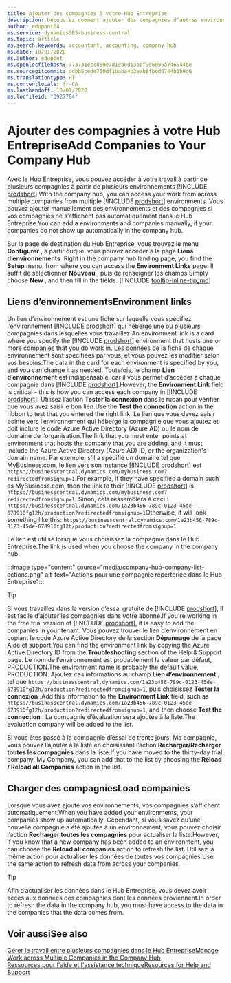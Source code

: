 ```yaml
---
title: Ajouter des compagnies à votre Hub Entreprise
description: Découvrez comment ajouter des compagnies d’autres environnements Business Central à votre Hub Entreprise afin de pouvoir gérer le travail dans tous les environnements.
author: edupont04
ms.service: dynamics365-business-central
ms.topic: article
ms.search.keywords: accountant, accounting, company hub
ms.date: 10/01/2020
ms.author: edupont
ms.openlocfilehash: 773731ecc860e7d1ea0d13bbf9e6896a746544be
ms.sourcegitcommit: ddbb5cede750df1baba4b3eab8fbed6744b5b9d6
ms.translationtype: HT
ms.contentlocale: fr-CA
ms.lasthandoff: 10/01/2020
ms.locfileid: "3927784"
---
```

# <a name="add-companies-to-your-company-hub"></a><span data-ttu-id="4adaf-103">Ajouter des compagnies à votre Hub Entreprise</span><span class="sxs-lookup"><span data-stu-id="4adaf-103">Add Companies to Your Company Hub</span></span>

<span data-ttu-id="4adaf-104">Avec le Hub Entreprise, vous pouvez accéder à votre travail à partir de plusieurs compagnies à partir de plusieurs environnements [!INCLUDE [prodshort](includes/prodshort.md)].</span><span class="sxs-lookup"><span data-stu-id="4adaf-104">With the company hub, you can access your work from across multiple companies from multiple [!INCLUDE [prodshort](includes/prodshort.md)] environments.</span></span> <span data-ttu-id="4adaf-105">Vous pouvez ajouter manuellement des environnements et des compagnies si vos compagnies ne s’affichent pas automatiquement dans le Hub Entreprise.</span><span class="sxs-lookup"><span data-stu-id="4adaf-105">You can add a environments and companies manually, if your companies do not show up automatically in the company hub.</span></span>  

<span data-ttu-id="4adaf-106">Sur la page de destination du Hub Entreprise, vous trouvez le menu **Configurer** , à partir duquel vous pouvez accéder à la page **Liens d’environnements** .</span><span class="sxs-lookup"><span data-stu-id="4adaf-106">Right in the company hub landing page, you find the **Setup** menu, from where you can access the **Environment Links** page.</span></span> <span data-ttu-id="4adaf-107">Il suffit de sélectionner **Nouveau** , puis de renseigner les champs.</span><span class="sxs-lookup"><span data-stu-id="4adaf-107">Simply choose **New** , and then fill in the fields.</span></span> [!INCLUDE [tooltip-inline-tip_md](includes/tooltip-inline-tip_md.md)]  

## <a name="environment-links"></a><span data-ttu-id="4adaf-108">Liens d’environnements</span><span class="sxs-lookup"><span data-stu-id="4adaf-108">Environment links</span></span>

<span data-ttu-id="4adaf-109">Un lien d’environnement est une fiche sur laquelle vous spécifiez l’environnement [!INCLUDE [prodshort](includes/prodshort.md)] qui héberge une ou plusieurs compagnies dans lesquelles vous travaillez.</span><span class="sxs-lookup"><span data-stu-id="4adaf-109">An environment link is a card where you specify the [!INCLUDE [prodshort](includes/prodshort.md)] environment that hosts one or more companies that you do work in.</span></span> <span data-ttu-id="4adaf-110">Les données de la fiche de chaque environnement sont spécifiées par vous, et vous pouvez les modifier selon vos besoins.</span><span class="sxs-lookup"><span data-stu-id="4adaf-110">The data in the card for each environment is specified by you, and you can change it as needed.</span></span> <span data-ttu-id="4adaf-111">Toutefois, le champ **Lien d’environnement** est indispensable, car il vous permet d’accéder à chaque compagnie dans [!INCLUDE [prodshort](includes/prodshort.md)].</span><span class="sxs-lookup"><span data-stu-id="4adaf-111">However, the **Environment Link** field is critical - this is how you can access each company in [!INCLUDE [prodshort](includes/prodshort.md)].</span></span> <span data-ttu-id="4adaf-112">Utilisez l’action **Tester la connexion** dans le ruban pour vérifier que vous avez saisi le bon lien.</span><span class="sxs-lookup"><span data-stu-id="4adaf-112">Use the **Test the connection** action in the ribbon to test that you entered the right link.</span></span> <span data-ttu-id="4adaf-113">Le lien que vous devez saisir pointe vers l’environnement qui héberge la compagnie que vous ajoutez et doit inclure le code Azure Active Directory (Azure AD) ou le nom de domaine de l’organisation.</span><span class="sxs-lookup"><span data-stu-id="4adaf-113">The link that you must enter points at environment that hosts the company that you are adding, and it must include the Azure Active Directory (Azure AD) ID, or the organization's domain name.</span></span> <span data-ttu-id="4adaf-114">Par exemple, s’il a spécifié un domaine tel que MyBusiness.com, le lien vers son instance [!INCLUDE [prodshort](includes/prodshort.md)] est ```https://businesscentral.dynamics.com/mybusiness.com?redirectedfromsignup=1```.</span><span class="sxs-lookup"><span data-stu-id="4adaf-114">For example, if they have specified a domain such as MyBusiness.com, then the link to their [!INCLUDE [prodshort](includes/prodshort.md)] is ```https://businesscentral.dynamics.com/mybusiness.com?redirectedfromsignup=1```.</span></span> <span data-ttu-id="4adaf-115">Sinon, cela ressemblera à ceci : ```https://businesscentral.dynamics.com/1a23b456-789c-0123-45de-678910fg12h/production?redirectedfromsignup=1```</span><span class="sxs-lookup"><span data-stu-id="4adaf-115">Otherwise, it will look something like this: ```https://businesscentral.dynamics.com/1a23b456-789c-0123-45de-678910fg12h/production?redirectedfromsignup=1```</span></span>  

<span data-ttu-id="4adaf-116">Le lien est utilisé lorsque vous choisissez la compagnie dans le Hub Entreprise.</span><span class="sxs-lookup"><span data-stu-id="4adaf-116">The link is used when you choose the company in the company hub.</span></span>  

:::image type="content" source="media/company-hub-company-list-actions.png" alt-text="Actions pour une compagnie répertoriée dans le Hub Entreprise":::

> [!TIP]
> <span data-ttu-id="4adaf-118">Si vous travaillez dans la version d’essai gratuite de [!INCLUDE [prodshort](includes/prodshort.md)], il est facile d’ajouter les compagnies dans votre abonné.</span><span class="sxs-lookup"><span data-stu-id="4adaf-118">If you're working in the free trial version of [!INCLUDE [prodshort](includes/prodshort.md)], it is easy to add the companies in your tenant.</span></span> <span data-ttu-id="4adaf-119">Vous pouvez trouver le lien d’environnement en copiant le code Azure Active Directory de la section **Dépannage** de la page Aide et support.</span><span class="sxs-lookup"><span data-stu-id="4adaf-119">You can find the environment link by copying the Azure Active Directory ID from the **Troubleshooting** section of the Help & Support page.</span></span> <span data-ttu-id="4adaf-120">Le nom de l’environnement est probablement la valeur par défaut, PRODUCTION.</span><span class="sxs-lookup"><span data-stu-id="4adaf-120">The environment name is probably the default value, PRODUCTION.</span></span> <span data-ttu-id="4adaf-121">Ajoutez ces informations au champ **Lien d’environnement** , tel que ```https://businesscentral.dynamics.com/1a23b456-789c-0123-45de-678910fg12h/production?redirectedfromsignup=1```, puis choisissez **Tester la connexion** .</span><span class="sxs-lookup"><span data-stu-id="4adaf-121">Add this information to the **Environment Link** field, such as ```https://businesscentral.dynamics.com/1a23b456-789c-0123-45de-678910fg12h/production?redirectedfromsignup=1```, and then choose **Test the connection** .</span></span> <span data-ttu-id="4adaf-122">La compagnie d’évaluation sera ajoutée à la liste.</span><span class="sxs-lookup"><span data-stu-id="4adaf-122">The evaluation company will be added to the list.</span></span>
>
> <span data-ttu-id="4adaf-123">Si vous êtes passé à la compagnie d’essai de trente jours, Ma compagnie, vous pouvez l’ajouter à la liste en choisissant l’action **Recharger/Recharger toutes les compagnies** dans la liste.</span><span class="sxs-lookup"><span data-stu-id="4adaf-123">If you have moved to the thirty-day trial company, My Company, you can add that to the list by choosing the **Reload / Reload all Companies** action in the list.</span></span>

## <a name="load-companies"></a><span data-ttu-id="4adaf-124">Charger des compagnies</span><span class="sxs-lookup"><span data-stu-id="4adaf-124">Load companies</span></span>

<span data-ttu-id="4adaf-125">Lorsque vous avez ajouté vos environnements, vos compagnies s’affichent automatiquement.</span><span class="sxs-lookup"><span data-stu-id="4adaf-125">When you have added your environments, your companies show up automatically.</span></span> <span data-ttu-id="4adaf-126">Cependant, si vous savez qu’une nouvelle compagnie a été ajoutée à un environnement, vous pouvez choisir l’action **Recharger toutes les compagnies** pour actualiser la liste.</span><span class="sxs-lookup"><span data-stu-id="4adaf-126">However, if you know that a new company has been added to an environment, you can choose the **Reload all companies** action to refresh the list.</span></span> <span data-ttu-id="4adaf-127">Utilisez la même action pour actualiser les données de toutes vos compagnies.</span><span class="sxs-lookup"><span data-stu-id="4adaf-127">Use the same action to refresh data from across your companies.</span></span>  

> [!TIP]
> <span data-ttu-id="4adaf-128">Afin d’actualiser les données dans le Hub Entreprise, vous devez avoir accès aux données des compagnies dont les données proviennent.</span><span class="sxs-lookup"><span data-stu-id="4adaf-128">In order to refresh the data in the company hub, you must have access to the data in the companies that the data comes from.</span></span>

## <a name="see-also"></a><span data-ttu-id="4adaf-129">Voir aussi</span><span class="sxs-lookup"><span data-stu-id="4adaf-129">See also</span></span>

[<span data-ttu-id="4adaf-130">Gérer le travail entre plusieurs compagnies dans le Hub Entreprise</span><span class="sxs-lookup"><span data-stu-id="4adaf-130">Manage Work across Multiple Companies in the Company Hub</span></span>](company-hub.md)  
[<span data-ttu-id="4adaf-131">Ressources pour l'aide et l'assistance technique</span><span class="sxs-lookup"><span data-stu-id="4adaf-131">Resources for Help and Support</span></span>](product-help-and-support.md)  
